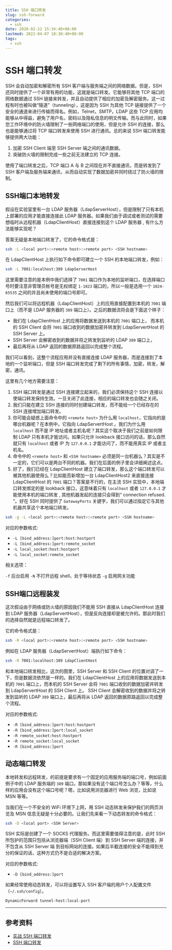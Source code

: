 ```yaml
---
title: SSH 端口转发
slug: ssh-forward
categories:
  - ssh
date: 2020-02-22 15:34:40+08:00
lastmod: 2022-04-07 18:30:40+08:00
tags:
  - ssh
---
```


# SSH 端口转发

SSH 会自动加密和解密所有 SSH 客户端与服务端之间的网络数据。但是，SSH 还同时提供了一个非常有用的功能，这就是端口转发。它能够将其他 TCP 端口的网络数据通过 SSH 链接来转发，并且自动提供了相应的加密及解密服务。这一过程有时也被叫做“隧道”（tunneling），这是因为 SSH 为其他 TCP 链接提供了一个安全的通道来进行传输而得名。例如，Telnet，SMTP，LDAP 这些 TCP 应用均能够从中得益，避免了用户名，密码以及隐私信息的明文传输。而与此同时，如果您工作环境中的防火墙限制了一些网络端口的使用，但是允许 SSH 的连接，那么也是能够通过将 TCP 端口转发来使用 SSH 进行通讯。总的来说 SSH 端口转发能够提供两大功能：

1. 加密 SSH Client 端至 SSH Server 端之间的通讯数据。
1. 突破防火墙的限制完成一些之前无法建立的 TCP 连接。

使用了端口转发之后，TCP 端口 A 与 B 之间现在并不直接通讯，而是转发到了 SSH 客户端及服务端来通讯，从而自动实现了数据加密并同时绕过了防火墙的限制。

## SSH端口本地转发

假设在实验室里有一台 LDAP 服务器（LdapServerHost），但是限制了只有本机上部署的应用才能直接连接此 LDAP 服务器。如果我们由于调试或者测试的需要想临时从远程机器（LdapClientHost）直接连接到这个 LDAP 服务器 , 有什么方法能够实现呢？

答案无疑是本地端口转发了，它的命令格式是：

```bash
ssh -L <local port>:<remote host>:<remote port> <SSH hostname>
```

在 LdapClientHost 上执行如下命令即可建立一个 SSH 的本地端口转发，例如：

```bash
ssh -L 7001:localhost:389 LdapServerHost
```

这里需要注意的是本例中我们选择了 `7001` 端口作为本地的监听端口，在选择端口号时要注意非管理员帐号是无权绑定 `1-1023` 端口的，所以一般是选用一个 `1024-65535` 之间的并且尚未使用的端口号即可。

然后我们可以将远程机器（LdapClientHost）上的应用直接配置到本机的 `7001` 端口上（而不是 LDAP 服务器的 `389` 端口上）。之后的数据流将会是下面这个样子：

- 我们在 LdapClientHost 上的应用将数据发送到本机的 `7001` 端口上，
而本机的 SSH Client 会将 `7001` 端口收到的数据加密并转发到 LdapServertHost 的 SSH Server 上。
- SSH Server 会解密收到的数据并将之转发到监听的 LDAP `389` 端口上，
- 最后再将从 LDAP 返回的数据原路返回以完成整个流程。

我们可以看到，这整个流程应用并没有直接连接 LDAP 服务器，而是连接到了本地的一个监听端口，但是 SSH 端口转发完成了剩下的所有事情，加密，转发，解密，通讯。

这里有几个地方需要注意：

1. SSH 端口转发是通过 SSH 连接建立起来的，我们必须保持这个 SSH 连接以使端口转发保持生效。一旦关闭了此连接，相应的端口转发也会随之关闭。
1. 我们只能在建立 SSH 连接的同时创建端口转发，而不能给一个已经存在的 SSH 连接增加端口转发。
1. 你可能会疑惑上面命令中的 `<remote host>` 为什么用 `localhost`，它指向的是哪台机器呢？在本例中，它指向 LdapServertHost 。我们为什么用 `localhost` 而不是 IP 地址或者主机名呢？其实这个取决于我们之前是如何限制 LDAP 只有本机才能访问。如果只允许 lookback 接口访问的话，那么自然就只有 `localhost` 或者 IP 为 `127.0.0.1` 才能访问了，而不能用真实 IP 或者主机名。
1. 命令中的 `<remote host>` 和 `<SSH hostname>` 必须是同一台机器么？其实是不一定的，它们可以是两台不同的机器。我们在后面的例子里会详细阐述这点。
1. 好了，我们已经在 LdapClientHost 建立了端口转发，那么这个端口转发可以被其他机器使用么？比如能否新增加一台 LdapClientHost2 来直接连接 LdapClientHost 的 `7001` 端口？答案是不行的，在主流 SSH 实现中，本地端口转发绑定的是 lookback 接口，这意味着只有 `localhost` 或者 `127.0.0.1` 才能使用本机的端口转发 , 其他机器发起的连接只会得到“ connection refused. ”。好在 SSH 同时提供了 `GatewayPorts` 关键字，我们可以通过指定它与其他机器共享这个本地端口转发。

```bash
ssh -g -L <local port>:<remote host>:<remote port> <SSH hostname>
```

对应的参数格式:

- `-L [bind_address:]port:host:hostport`
- `-L [bind_address:]port:remote_socket`
- `-L local_socket:host:hostport`
- `-L local_socket:remote_socket`

相关选项：

 `-f` 后台启用
 `-N` 不打开远程 shell，处于等待状态
 `-g` 启用网关功能

## SSH端口远程装发

这次假设由于网络或防火墙的原因我们不能用 SSH 直接从 LdapClientHost 连接到 LDAP 服务器（LdapServertHost），但是反向连接却是被允许的。那此时我们的选择自然就是远程端口转发了。

它的命令格式是：

```bash
ssh -R <local port>:<remote host>:<remote port> <SSH hostname>
```

例如在 LDAP 服务器（LdapServertHost）端执行如下命令：

```bash
ssh -R 7001:localhost:389 LdapClientHost
```

和本地端口转发相比，这次的图里，SSH Server 和 SSH Client 的位置对调了一下，但是数据流依然是一样的。我们在 LdapClientHost 上的应用将数据发送到本机的 `7001` 端口上，而本机的 SSH Server 会将 `7001` 端口收到的数据加密并转发到 LdapServertHost 的 SSH Client 上。 SSH Client 会解密收到的数据并将之转发到监听的 LDAP `389` 端口上，最后再将从 LDAP 返回的数据原路返回以完成整个流程。

对应的参数格式:

- `-R [bind_address:]port:host:hostport`
- `-R [bind_address:]port:local_socket`
- `-R remote_socket:host:hostport`
- `-R remote_socket:local_socket`
- `-R [bind_address:]port`

## 动态端口转发

本地转发和远程转发，的前提是要求有一个固定的应用服务端的端口号，例如前面例子中的 LDAP 服务端的 `389` 端口。那如果没有这个端口号怎么办？等等，什么样的应用会没有这个端口号呢？嗯，比如说用浏览器进行 Web 浏览，比如说 MSN 等等。

当我们在一个不安全的 WiFi 环境下上网，用 SSH 动态转发来保护我们的网页浏览及 MSN 信息无疑是十分必要的。让我们先来看一下动态转发的命令格式：

```bash
ssh -D <local port> <SSH Server>
```

SSH 实际是创建了一个 SOCKS 代理服务。而这里需要值得注意的是，此时 SSH 所包护的范围只包括从浏览器端（SSH Client 端）到 SSH Server 端的连接，并不包含从 SSH Server 端 到目标网站的连接。如果后半截连接的安全不能得到充分的保证的话，这种方式仍不是合适的解决方案。

对应的参数格式:

- `-D [bind_address:]port`

如果经常使用动态转发，可以将设置写入 SSH 客户端的用户个人配置文件（`~/.ssh/config`）。

```text
DynamicForward tunnel-host:local-port
```

----

## 参考资料

- [实战 SSH 端口转发](https://www.ibm.com/developerworks/cn/linux/l-cn-sshforward/index.html)
- [SSH 端口转发](https://wangdoc.com/ssh/port-forwarding.html)
